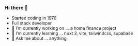 ### Hi there 👋

- Started coding in 1976
- Full stack developer
- 🔭 I’m currently working on ... a home finance project
- 🌱 I’m currently learning ... nuxt 3, vite, tailwindcss, supabase
- 💬 Ask me about ... anything

